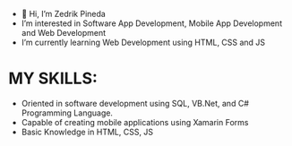 - 👋 Hi, I’m Zedrik Pineda
- I’m interested in Software App Development, Mobile App Development and Web Development
- I’m currently learning Web Development using HTML, CSS and JS

# MY SKILLS:
- Oriented in software development using SQL, VB.Net, and C# Programming Language.
- Capable of creating mobile applications using Xamarin Forms
- Basic Knowledge in HTML, CSS, JS

<!---
Codronix/Codronix is a ✨ special ✨ repository because its `README.md` (this file) appears on your GitHub profile.
You can click the Preview link to take a look at your changes.
--->
